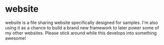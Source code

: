 # website

website is a file sharing website specifically designed for samples. I'm also using it as a chance to
build a brand new framework to later power some of my other websites. Please stick around while this
develops into something awesome!